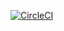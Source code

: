 [![CircleCI](https://circleci.com/gh/Damianzieba526/pet-clinic/tree/master.svg?style=svg)](https://circleci.com/gh/Damianzieba526/pet-clinic/tree/master)